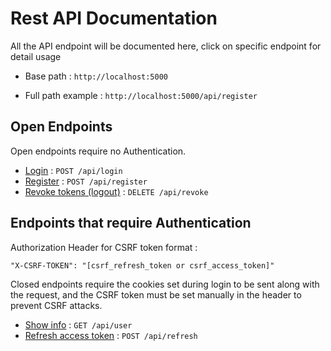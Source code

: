 # Rest API Documentation

All the API endpoint will be documented here, click on specific endpoint for detail usage

* Base path :  `http://localhost:5000`
  
* Full path example : `http://localhost:5000/api/register`

## Open Endpoints

Open endpoints require no Authentication.

* [Login](login.md) : `POST /api/login`
* [Register](register.md) : `POST /api/register`
* [Revoke tokens (logout)](revoke_access.md) : `DELETE /api/revoke`

## Endpoints that require Authentication

Authorization Header for CSRF token format : 

`"X-CSRF-TOKEN": "[csrf_refresh_token or csrf_access_token]"`

Closed endpoints require the cookies set during login to be sent along with
the request, and the CSRF token must be set manually in the header to
prevent CSRF attacks. 

* [Show info](get_user.md) : `GET /api/user`
* [Refresh access token](refresh_access.md) : `POST /api/refresh`